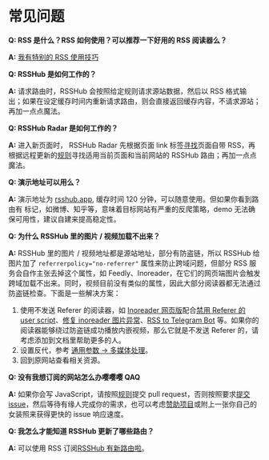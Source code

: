 # 常见问题

**Q: RSS 是什么？RSS 如何使用？可以推荐一下好用的 RSS 阅读器么？**

**A:** [我有特别的 RSS 使用技巧](https://diygod.cc/ohmyrss/)

**Q: RSSHub 是如何工作的？**

**A:** 请求路由时，RSSHub 会按照给定规则请求源站数据，然后以 RSS 格式输出；如果在设定缓存时间内重新请求路由，则会直接返回缓存内容，不请求源站；再加一点点魔法。

**Q: RSSHub Radar 是如何工作的？**

**A:** 进入新页面时， RSSHub Radar 先根据页面 link 标签[寻找](https://github.com/DIYgod/RSSHub-Radar/blob/master/src/js/content/utils.js#L25)页面自带 RSS，再根据远程更新的[规则](https://github.com/DIYgod/RSSHub/blob/master/assets/radar-rules.js)寻找适用当前页面和当前网站的 RSSHub 路由；再加一点点魔法。

**Q: 演示地址可以用么？**

**A:** 演示地址为 [rsshub.app](https://rsshub.app), 缓存时间 120 分钟，可以随意使用。但如果你看到路由有 <Badge text="反爬严格" vertical="middle" type="warn"/> 标记，如微博、知乎等，意味着目标网站有严重的反爬策略，demo 无法确保可用性，建议自建来提高稳定性。

**Q: 为什么 RSSHub 里的图片 / 视频加载不出来？**

**A:** RSSHub 里的图片 / 视频地址都是源站地址，部分有防盗链，所以 RSSHub 给图片加了 `referrerpolicy="no-referrer"` 属性来防止跨域问题，但部分 RSS 服务会自作主张去掉这个属性，如 Feedly、Inoreader，在它们的网页端图片会触发跨域加载不出来。同时，视频目前没有类似的属性，因此大部分阅读器都无法通过防盗链检查。下面是一些解决方案：

1.  使用不发送 Referer 的阅读器，如 [Inoreader 网页版](https://www.inoreader.com/)配合[禁用 Referer 的 user script](https://greasyfork.org/scripts/376884)、[修复 inoreader 图片异常](https://greasyfork.org/scripts/463461-fix-image-error-at-inoreader)、[RSS to Telegram Bot](https://github.com/Rongronggg9/RSS-to-Telegram-Bot) 等。如果你的阅读器能够绕过防盗链成功播放内嵌视频，那么它就是不发送 Referer 的，请考虑添加到文档里帮助更多的人。
2.  设置反代，参考 [通用参数 -> 多媒体处理](/parameter.html#duo-mei-ti-chu-li)。
3.  回到原网站查看相关资源。

**Q: 没有我想订阅的网站怎么办嘤嘤嘤 QAQ**

**A:** 如果你会写 JavaScript，请按照[规则](/joinus/quick-start.html#ti-jiao-xin-de-rsshub-gui-ze)提交 pull request，否则按照要求[提交 issue](https://github.com/DIYgod/RSSHub/issues/new?template=rss_request_zh.md)，然后等待有缘人完成你的需求，也可以考虑[赞助项目](/support)或附上一张你自己的女装照来获得更快的 issue 响应速度。

**Q: 我怎么才能知道 RSSHub 更新了哪些路由？**

**A:** 可以使用 RSS 订阅[RSSHub 有新路由啦](/program-update.html#rsshub)。
